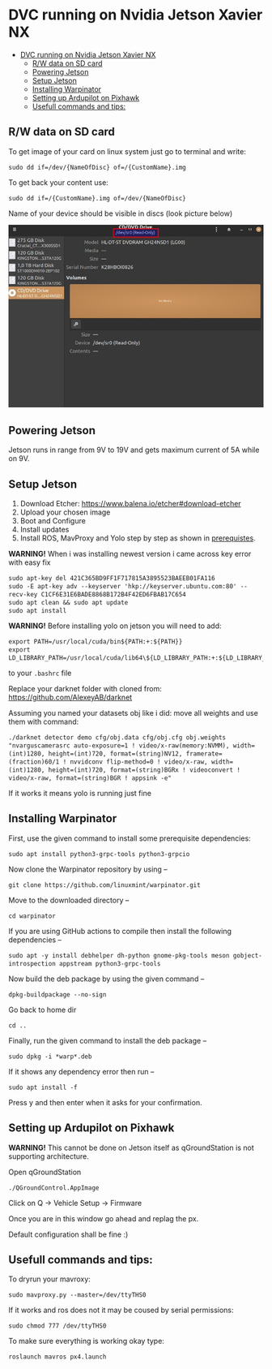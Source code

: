# DVC running on Nvidia Jetson Xavier NX
- [DVC running on Nvidia Jetson Xavier NX](#dvc-running-on-nvidia-jetson-xavier-nx)
  - [R/W data on SD card](#rw-data-on-sd-card)
  - [Powering Jetson](#powering-jetson)
  - [Setup Jetson](#setup-jetson)
  - [Installing Warpinator](#installing-warpinator)
  - [Setting up Ardupilot on Pixhawk](#setting-up-ardupilot-on-pixhawk)
  - [Usefull commands and tips:](#usefull-commands-and-tips)

## R/W data on SD card

To get image of your card on linux system just go to terminal and write:
```
sudo dd if=/dev/{NameOfDisc} of=/{CustomName}.img
```
To get back your content use:
```
sudo dd if=/{CustomName}.img of=/dev/{NameOfDisc}
```
Name of your device should be visible in discs (look picture below)

![PIC1](discs.jpg)

## Powering Jetson

Jetson runs in range from 9V to 19V and gets maximum current of 5A while on 9V.

## Setup Jetson 

1. Download Etcher: https://www.balena.io/etcher#download-etcher
2. Upload your chosen image 
3. Boot and Configure
4. Install updates 
5. Install ROS, MavProxy and Yolo step by step as shown in [prerequistes](prerequisites.md).
   
**WARNING!** When i was installing newest version i came across key error with easy fix
   ```
   sudo apt-key del 421C365BD9FF1F717815A3895523BAEEB01FA116
   sudo -E apt-key adv --keyserver 'hkp://keyserver.ubuntu.com:80' --recv-key C1CF6E31E6BADE8868B172B4F42ED6FBAB17C654
   sudo apt clean && sudo apt update
   sudo apt install
   ```

**WARNING!** Before installing yolo on jetson you will need to add:
  ```
  export PATH=/usr/local/cuda/bin${PATH:+:${PATH}}
  export LD_LIBRARY_PATH=/usr/local/cuda/lib64\${LD_LIBRARY_PATH:+:${LD_LIBRARY_PATH}}
  ```
  to your ```.bashrc``` file
  
  Replace your darknet folder with cloned from: https://github.com/AlexeyAB/darknet
  

  Assuming you named your datasets obj like i did: move all weights and use them with command:
  ```
  ./darknet detector demo cfg/obj.data cfg/obj.cfg obj.weights "nvarguscamerasrc auto-exposure=1 ! video/x-raw(memory:NVMM), width=(int)1280, height=(int)720, format=(string)NV12, framerate=(fraction)60/1 ! nvvidconv flip-method=0 ! video/x-raw, width=(int)1280, height=(int)720, format=(string)BGRx ! videoconvert ! video/x-raw, format=(string)BGR ! appsink -e"
  ```
  If it works it means yolo is running just fine 
## Installing Warpinator
First, use the given command to install some prerequisite dependencies:
```
sudo apt install python3-grpc-tools python3-grpcio
```
Now clone the Warpinator repository by using –
```
git clone https://github.com/linuxmint/warpinator.git
```
Move to the downloaded directory –
```
cd warpinator
```
If you are using GitHub actions to compile then install the following dependencies –
```
sudo apt -y install debhelper dh-python gnome-pkg-tools meson gobject-introspection appstream python3-grpc-tools
```
Now build the deb package by using the given command –
```
dpkg-buildpackage --no-sign
```
Go back to home dir
```
cd ..
```
Finally, run the given command to install the deb package –
```
sudo dpkg -i *warp*.deb
```
If it shows any dependency error then run –
```
sudo apt install -f
```
Press y and then enter when it asks for your confirmation.


## Setting up Ardupilot on Pixhawk

**WARNING!** This cannot be done on Jetson itself as qGroundStation is not supporting architecture.

Open qGroundStation 
```
./QGroundControl.AppImage
```
Click on Q -> Vehicle Setup -> Firmware 

Once you are in this window go ahead and replag the px.

Default configuration shall be fine :) 

## Usefull commands and tips:

To dryrun your mavroxy:
```
sudo mavproxy.py --master=/dev/ttyTHS0
```
If it works and ros does not it may be coused by serial permissions:
```
sudo chmod 777 /dev/ttyTHS0
```
To make sure everything is working okay type:
```
roslaunch mavros px4.launch
```